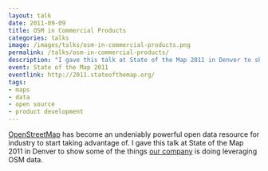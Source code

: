 ```yaml
---
layout: talk
date: 2011-09-09
title: OSM in Commercial Products
categories: talks
image: /images/talks/osm-in-commercial-products.png
permalink: /talks/osm-in-commercial-products/
description: "I gave this talk at State of the Map 2011 in Denver to show some of the things Spatial Networks is doing leveraging OSM data."
event: State of the Map 2011
eventlink: http://2011.stateofthemap.org/
tags:
- maps
- data
- open source
- product development
---
```


[OpenStreetMap](http://openstreetmap.org/) has become an undeniably powerful open data resource for industry to start taking advantage of. I gave this talk at State of the Map 2011 in Denver to show some of the things [our company](http://spatialnetworks.com/) is doing leveraging OSM data.

<script async class="speakerdeck-embed" data-id="4efcd13156cca3004900c7cd" data-ratio="1.3333333333333333" src="//speakerdeck.com/assets/embed.js"></script>
